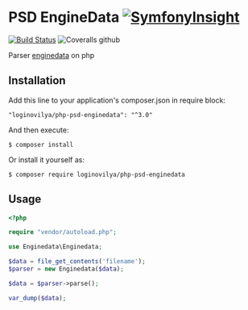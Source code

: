 # PSD EngineData [![SymfonyInsight](https://insight.symfony.com/projects/b104293a-2b70-409f-ac3f-5dc61b4a4ad1/small.svg)](https://insight.symfony.com/projects/b104293a-2b70-409f-ac3f-5dc61b4a4ad1)
[![Build Status](https://travis-ci.com/LoginovIlya/php-psd-enginedata.svg?branch=master)](https://travis-ci.com/LoginovIlya/php-psd-enginedata)
![Coveralls github](https://img.shields.io/coveralls/github/LoginovIlya/php-psd-enginedata.svg)

Parser [enginedata](https://github.com/layervault/psd-enginedata) on php

## Installation
Add this line to your application's composer.json in require block:
```
"loginovilya/php-psd-enginedata": "^3.0"
```
And then execute:
```
$ composer install
```
Or install it yourself as:
```
$ composer require loginovilya/php-psd-enginedata
```
## Usage
```php
<?php

require "vendor/autoload.php";

use Enginedata\Enginedata;

$data = file_get_contents('filename');
$parser = new Enginedata($data);

$data = $parser->parse();

var_dump($data);
```
